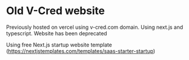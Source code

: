 # Old V-Cred website

Previously hosted on vercel using v-cred.com domain. Using next.js and typescript. Website has been deprecated

Using free Next.js startup website template (https://nextjstemplates.com/templates/saas-starter-startup)

